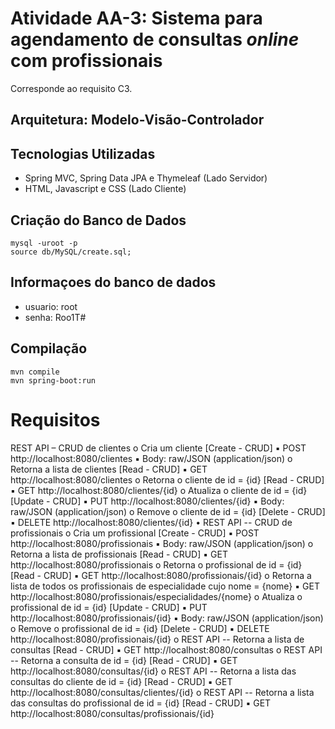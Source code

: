 # Atividade AA-3: Sistema para agendamento de consultas *online* com profissionais
Corresponde ao requisito C3.

## Arquitetura: Modelo-Visão-Controlador

## Tecnologias Utilizadas
* Spring MVC, Spring Data JPA e Thymeleaf (Lado Servidor)
* HTML, Javascript e CSS (Lado Cliente)

## Criação do Banco de Dados
```
mysql -uroot -p
source db/MySQL/create.sql;
```

## Informaçoes do banco de dados
* usuario: root
* senha: Roo1T#

## Compilação
```
mvn compile
mvn spring-boot:run
```

# Requisitos

REST API – CRUD de clientes
o Cria um cliente [Create - CRUD]
▪ POST http://localhost:8080/clientes
▪ Body: raw/JSON (application/json)
o Retorna a lista de clientes [Read - CRUD]
▪ GET http://localhost:8080/clientes
o Retorna o cliente de id = {id} [Read - CRUD]
▪ GET http://localhost:8080/clientes/{id}
o Atualiza o cliente de id = {id} [Update - CRUD]
▪ PUT http://localhost:8080/clientes/{id}
▪ Body: raw/JSON (application/json)
o Remove o cliente de id = {id} [Delete - CRUD]
▪ DELETE http://localhost:8080/clientes/{id}
• REST API -- CRUD de profissionais
o Cria um profissional [Create - CRUD]
▪ POST http://localhost:8080/profissionais
▪ Body: raw/JSON (application/json)
o Retorna a lista de profissionais [Read - CRUD]
▪ GET http://localhost:8080/profissionais
o Retorna o profissional de id = {id} [Read - CRUD]
▪ GET http://localhost:8080/profissionais/{id}
o Retorna a lista de todos os profissionais de especialidade cujo nome =
{nome}
▪ GET http://localhost:8080/profissionais/especialidades/{nome}
o Atualiza o profissional de id = {id} [Update - CRUD]
▪ PUT http://localhost:8080/profissionais/{id}
▪ Body: raw/JSON (application/json)
o Remove o profissional de id = {id} [Delete - CRUD]
▪ DELETE http://localhost:8080/profissionais/{id}
o REST API -- Retorna a lista de consultas [Read - CRUD]
▪ GET http://localhost:8080/consultas
o REST API -- Retorna a consulta de id = {id} [Read - CRUD]
▪ GET http://localhost:8080/consultas/{id}
o REST API -- Retorna a lista das consultas do cliente de id = {id} [Read -
CRUD]
▪ GET http://localhost:8080/consultas/clientes/{id}
o REST API -- Retorna a lista das consultas do profissional de id = {id}
[Read - CRUD]
▪ GET http://localhost:8080/consultas/profissionais/{id}

